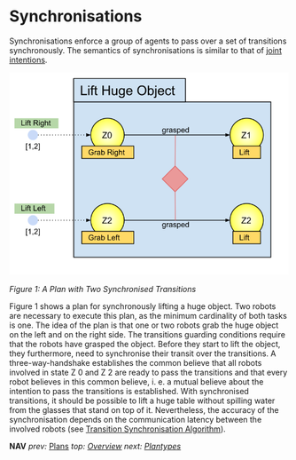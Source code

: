 # Synchronisations

Synchronisations enforce a group of agents to pass over a set of transitions synchronously. The semantics of synchronisations is similar to that of [joint intentions](https://www.aaai.org/Papers/AAAI/1990/AAAI90-014.pdf).

![synchronisation_plan_example](../images/synchronsation_plan_example.svg)

*Figure 1: A Plan with Two Synchronised Transitions*

Figure 1 shows a plan for synchronously lifting a huge object. Two robots are necessary to execute this plan, as the minimum cardinality of both tasks is one. The idea of the plan is that one or two robots grab the huge object on the left and on the right side. The transitions guarding conditions require that the robots have grasped the object. Before they start to lift the object, they furthermore, need to synchronise their transit over the transitions. A three-way-handshake establishes the common believe that all robots involved in state Z 0 and Z 2 are ready to pass the transitions and that every robot believes in this common believe, i. e. a mutual believe about the intention to pass the transitions is established. With synchronised transitions, it should be possible to lift a huge table without spilling water from the glasses that stand on top of it. Nevertheless, the accuracy of the synchronisation depends on the communication latency between the involved robots (see [Transition Synchronisation Algorithm](./transition_synchronisation.md)).

**NAV** *prev:* [Plans](plans.md) *top: [Overview](../README.md)* *next: [Plantypes](plantypes.md)*